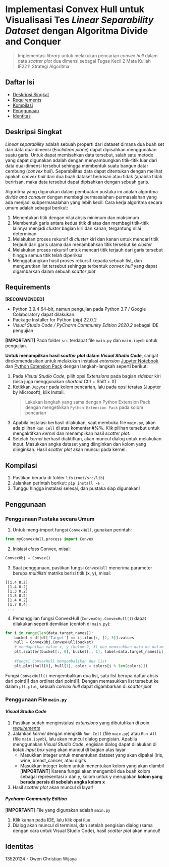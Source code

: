 # Implementasi Convex Hull untuk Visualisasi Tes _Linear Separability Dataset_ dengan Algoritma Divide and Conquer

> Implementasi _library_ untuk melakukan pencarian _convex hull_ dalam data _scatter plot_ dua dimensi
> sebagai Tugas Kecil 2 Mata Kuliah IF2211 Strategi Algoritma

## Daftar Isi
- [Deskripsi Singkat](#deskripsi-singkat)
- [Requirements](#requirements)
- [Kompilasi](#kompilasi)
- [Penggunaan](#penggunaan)
- [Identitas](#identitas)

## Deskripsi Singkat
_Linear separability_ adalah sebuah properti dari dataset dimana dua buah set dari data dua-dimensi (_Euclidean plane_) dapat dipisahkan menggunakan suatu garis. Untuk dapat memisahkan data tersebut, salah satu metode yang dapat digunakan adalah dengan menyambungkan titik-titik luar dari data dua-dimensi tersebut sehingga membentuk suatu bangun datar cembung (_convex hull_). Separabilitas data dapat ditentukan dengan melihat apakah _convex hull_ dari dua buah dataset beririsan atau tidak (apabila tidak beririsan, maka data tersebut dapat dipisahkan dengan sebuah garis.

Algoritma yang digunakan dalam pembuatan pustaka ini adalah algoritma _divide and conquer_ dengan membagi permasalahan-permasalahan yang ada menjadi subpermasalahan yang lebih kecil. Cara kerja algoritma secara umum adalah sebagai berikut:
1. Menentukan titik dengan nilai absis minimum dan maksimum
2. Membentuk garis antara kedua titik di atas dan membagi titik-titik lainnya menjadi _cluster_ bagian kiri dan kanan, tergantung nilai determinan
3. Melakukan proses rekursif di _cluster_ kiri dan kanan untuk mencari titik terjauh dari garis utama dan menambahkan titik tersebut ke _cluster_
4. Melakukan proses rekursif untuk mencari titik terjauh dari garis tersebut hingga semua titik telah diperiksa
5. Menggabungkan hasil proses rekursif kepada sebuah list, dan mengurutkan list tersebut sehingga terbentuk _convex hull_ yang dapat digambarkan dalam sebuah _scatter plot_

## Requirements
**[RECOMMENDED]**
- Python 3.9.4 64-bit, namun pengujian pada Python 3.7 / Google Colaboratory dapat dilakukan.
- Package Installer for Python (pip) 22.0.2
- _Visual Studio Code / PyCharm Community Edition 2020.2_ sebagai IDE pengujian


**[IMPORTANT]** Pada folder `src` terdapat file `main.py` dan `main.ipynb` untuk pengujian. 

**Untuk menampilkan hasil _scatter plot_ dalam _Visual Studio Code_**, sangat direkomendasikan untuk melakukan instalasi _extension_ <a href = "https://marketplace.visualstudio.com/items?itemName=ms-toolsai.jupyter">Jupyter Notebook</a> dan <a href = "https://marketplace.visualstudio.com/items?itemName=donjayamanne.python-extension-pack">Python Extension Pack</a> dengan langkah-langkah seperti berikut:
1. Pada _Visual Studio Code_, pilih opsi _Extensions_ pada bagian _sidebar_ kiri (bisa juga menggunakan _shortcut_ Ctrl + Shift + X)
2. Ketikkan `Jupyter` pada kolom pencarian, lalu pada opsi teratas (Jupyter by Microsoft), klik Install.
   > Lakukan langkah yang sama dengan Python Extension Pack dengan mengetikkan `Python Extension Pack` pada kolom pencarian
3. Apabila instalasi berhasil dilakukan, saat membuka file `main.py`, akan ada pilihan `Run Cell` di atas komentar #%%. Klik pilihan tersebut untuk mengaktifkan _kernel_ dan menampilkan hasil _scatter plot_.
4. Setelah _kernel_ berhasil diaktifkan, akan muncul dialog untuk melakukan input. Masukkan angka dataset yang diinginkan dan kolom yang diinginkan. Hasil _scatter plot_ akan muncul pada kernel.


## Kompilasi
1. Pastikan berada di folder `lib` (`root/src/lib`)
2. Jalankan perintah berikut:
```pip install -e .```
3. Tunggu hingga instalasi selesai, dan pustaka siap digunakan!


## Penggunaan

### Penggunaan Pustaka secara Umum
1. Untuk meng-import fungsi `ConvexHull`, gunakan perintah:
```py
from myConvexHull.process import Convex
```
2. Inisiasi _class_ Convex, misal:
```py
ConvexObj = Convex()
```
3. Saat penggunaan, pastikan fungsi `ConvexHull` menerima parameter berupa _multilist_/ matriks berisi titik (x, y), misal:
```
[[1.4 0.2]
 [1.4 0.2]
 [1.3 0.2]
 [1.5 0.2]
 [1.4 0.2]
 [1.7 0.4]
 ...
```
4. Pemanggilan fungsi ConvexHull (`ConvexObj.ConvexHull()`) dapat dilakukan seperti demikian (contoh di `main.py`):
```py
for i in range(len(data.target_names)):
    bucket = df[df['Target'] == i].iloc[:, [2, 3]].values
    hull = ConvexObj.ConvexHull(bucket)
    # mendapatkan value x, y (kolom 2, 3) dan memasukkan data ke dalam fungsi ConvexHull()
    plt.scatter(bucket[:, 0], bucket[:, 1], label=data.target_names[i], color = colors[i % len(colors)])
    
    #fungsi ConvexHull mengembalikan dua list
    plt.plot(hull[0], hull[1], color = colors[i % len(colors)])
```
Fungsi `ConvexHull()` mengembalikan dua list, satu list berupa daftar absis dari point[i] dan ordinat dari point[i]. Dengan memasukkan list tersebut ke dalam `plt.plot`, sebuah _convex hull_ dapat digambarkan di _scatter plot_

### Penggunaan File `main.py`
#### _Visual Studio Code_ 
1. Pastikan sudah menginstalasi _extensions_ yang dibutuhkan di poin [_requirements_](#requirements)
2. Jalankan _kernel_ dengan mengklik `Run Cell` (file `main.py`) atau `Run All` (file `main.ipynb`), lalu akan muncul dialog pengisian. Apabila menggunakan _Visual Studio Code_, engisian dialog dapat dilakukan di kotak _input box_ yang akan muncul di bagian atas layar
   - Masukkan integer untuk menentukan dataset yang akan dipakai (iris, wine, breast_cancer, atau digits
   - Masukkan integer kolom untuk menentukan kolom yang akan diambil
     [**IMPORTANT**] Karena fungsi akan mengambil dua buah kolom sebagai representasi x dan y, kolom untuk y merupakan **kolom yang berada persis di sebelah angka kolom x**
3. Hasil _scatter plot_ akan muncul di layar!


#### _Pycharm Community Edition_
[**IMPORTANT**] File yang digunakan adalah `main.py`
1. Klik kanan pada IDE, lalu klik opsi `Run`
2. Dialog akan muncul di terminal, dan setelah pengisian dialog (sama dengan cara untuk Visual Studio Code), hasil _scatter plot_ akan muncul!

## Identitas
13520124 - Owen Christian Wijaya
